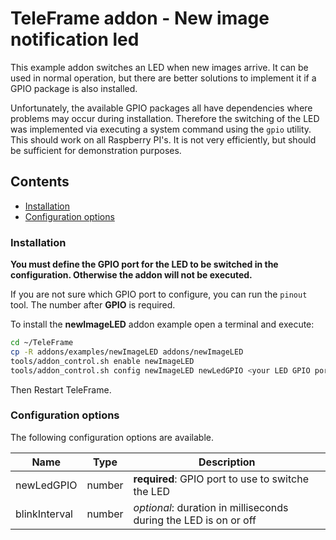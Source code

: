 # TeleFrame addon - New image notification led

This example addon switches an LED when new images arrive. It can be used in normal operation, but there are better solutions to implement it if a GPIO package is also installed.

Unfortunately, the available GPIO packages all have dependencies where problems may occur during installation.
Therefore the switching of the LED was implemented via executing a system command using the `gpio` utility.
This should work on all Raspberry PI's. It is not very efficiently, but should be sufficient for demonstration purposes.

## Contents

- [Installation](#installation)
- [Configuration options](#configuration-options)

### Installation

**You must define the GPIO port for the LED to be switched in the configuration. Otherwise the addon will not be executed.**

If you are not sure which GPIO port to configure, you can run the `pinout` tool. The number after **GPIO** is required.

To install the **newImageLED**  addon example open a terminal and execute:

```sh
cd ~/TeleFrame
cp -R addons/examples/newImageLED addons/newImageLED
tools/addon_control.sh enable newImageLED
tools/addon_control.sh config newImageLED newLedGPIO <your LED GPIO port number>
```

Then Restart TeleFrame.

### Configuration options

The following configuration options are available.

| Name          | Type   | Description                                                      |
| ------------- | ------ | ---------------------------------------------------------------- |
| newLedGPIO    | number | **required**: GPIO port to use to switche the LED                |
| blinkInterval | number | _optional_: duration in milliseconds during the LED is on or off |
